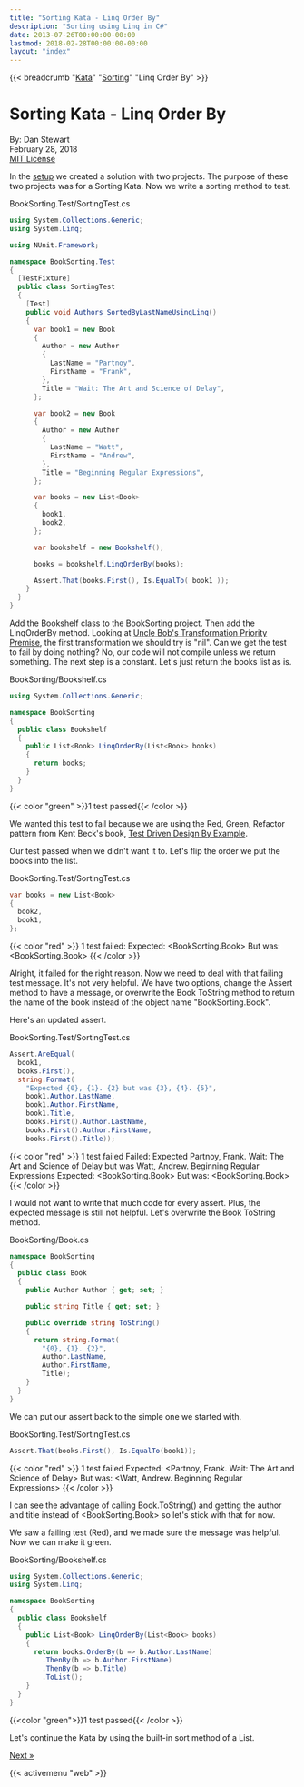 ```yaml
---
title: "Sorting Kata - Linq Order By"
description: "Sorting using Linq in C#"
date: 2013-07-26T00:00:00-00:00
lastmod: 2018-02-28T00:00:00-00:00
layout: "index"
---
```


{{< breadcrumb "[Kata](/kata/)" "[Sorting](/sortingkata/)" "Linq Order By" >}}

# Sorting Kata - Linq Order By

By: Dan Stewart\
February 28, 2018\
[MIT License](https://mit-license.org)

In the [setup](/sortingkata/) we created a solution with two projects. The purpose of these two projects was for a Sorting Kata. Now we write a
sorting method to test.

BookSorting.Test/SortingTest.cs

```csharp
using System.Collections.Generic;
using System.Linq;

using NUnit.Framework;

namespace BookSorting.Test
{
  [TestFixture]
  public class SortingTest
  {
    [Test]
    public void Authors_SortedByLastNameUsingLinq()
    {
      var book1 = new Book
      {
        Author = new Author
        {
          LastName = "Partnoy",
          FirstName = "Frank",
        },
        Title = "Wait: The Art and Science of Delay",
      };

      var book2 = new Book
      {
        Author = new Author
        {
          LastName = "Watt",
          FirstName = "Andrew",
        },
        Title = "Beginning Regular Expressions",
      };

      var books = new List<Book>
      {
        book1,
        book2,
      };

      var bookshelf = new Bookshelf();

      books = bookshelf.LinqOrderBy(books);

      Assert.That(books.First(), Is.EqualTo( book1 ));
    }
  }
}
```

Add the Bookshelf class to the BookSorting project. Then add the LinqOrderBy method.
Looking at [Uncle Bob's Transformation Priority Premise](https://blog.8thlight.com/uncle-bob/2013/05/27/TheTransformationPriorityPremise.html), 
the first transformation we should try is "nil". Can we get the test to fail by doing nothing? No, our code will not compile unless 
we return something. The next step is a constant. Let's just return the books list as is.

BookSorting/Bookshelf.cs

```csharp
using System.Collections.Generic;

namespace BookSorting
{
  public class Bookshelf
  {
    public List<Book> LinqOrderBy(List<Book> books)
    {
      return books;
    }
  }
}
```

{{< color "green" >}}1 test passed{{< /color >}}

We wanted this test to fail because we are using the Red, Green, Refactor pattern from Kent Beck's book, 
[Test Driven Design By Example](https://www.amazon.com/Test-Driven-Development-Kent-Beck/dp/0321146530/).

Our test passed when we didn't want it to. Let's flip the order we put the books into the list.

BookSorting.Test/SortingTest.cs

```csharp
var books = new List<Book>
{
  book2,
  book1,
};
```

{{< color "red" >}}
1 test failed: Expected: &lt;BookSorting.Book&gt; But was: &lt;BookSorting.Book&gt;
{{< /color >}}

Alright, it failed for the right reason. Now we need to deal with that failing test message. It's not very helpful. We have two options, 
change the Assert method to have a message, or overwrite the Book ToString method to return the name of the book instead of the object 
name "BookSorting.Book".

Here's an updated assert.

BookSorting.Test/SortingTest.cs

```csharp
Assert.AreEqual(
  book1,
  books.First(),
  string.Format(
    "Expected {0}, {1}. {2} but was {3}, {4}. {5}",
    book1.Author.LastName,
    book1.Author.FirstName,
    book1.Title,
    books.First().Author.LastName,
    books.First().Author.FirstName,
    books.First().Title));
```

{{< color "red" >}}
1 test failed Failed: Expected Partnoy, Frank. Wait: The Art and Science of Delay 
but was Watt, Andrew. Beginning Regular Expressions 
Expected: &lt;BookSorting.Book&gt; But was: &lt;BookSorting.Book&gt;
{{< /color >}}

I would not want to write that much code for every assert. Plus, the expected message is still not helpful. Let's overwrite the Book 
ToString method.

BookSorting/Book.cs

```csharp
namespace BookSorting
{
  public class Book
  {
    public Author Author { get; set; }

    public string Title { get; set; }

    public override string ToString()
    {
      return string.Format(
        "{0}, {1}. {2}",
        Author.LastName,
        Author.FirstName,
        Title);
    }
  }
}
```

We can put our assert back to the simple one we started with.

BookSorting.Test/SortingTest.cs

```csharp
Assert.That(books.First(), Is.EqualTo(book1));
```

{{< color "red" >}}
1 test failed Expected: &lt;Partnoy, Frank. Wait: The Art and Science of Delay&gt; 
But was: &lt;Watt, Andrew. Beginning Regular Expressions&gt;
{{< /color >}}

I can see the advantage of calling Book.ToString() and getting the author and title instead of &lt;BookSorting.Book&gt; so let's 
stick with that for now.

We saw a failing test (Red), and we made sure the message was helpful. Now we can make it green.

BookSorting/Bookshelf.cs

```csharp
using System.Collections.Generic;
using System.Linq;

namespace BookSorting
{
  public class Bookshelf
  {
    public List<Book> LinqOrderBy(List<Book> books)
    {
      return books.OrderBy(b => b.Author.LastName)
        .ThenBy(b => b.Author.FirstName)
        .ThenBy(b => b.Title)
        .ToList();
    }
  }
}
```

{{<color "green">}}1 test passed{{< /color >}}

Let's continue the Kata by using the built-in sort method of a List.

[Next &raquo;](/sortingkata/listsort/)

{{< activemenu "web" >}}